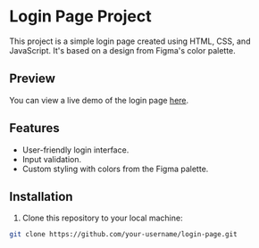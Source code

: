 # Login Page Project

This project is a simple login page created using HTML, CSS, and JavaScript. It's based on a design from Figma's color palette.

## Preview

You can view a live demo of the login page [here](#).

## Features

- User-friendly login interface.
- Input validation.
- Custom styling with colors from the Figma palette.

## Installation

1. Clone this repository to your local machine:

```bash
git clone https://github.com/your-username/login-page.git
